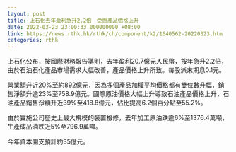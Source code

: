 ```yaml
---
layout: post
title: 上石化去年盈利急升2.2倍　受惠產品價格上升
date: 2022-03-23 23:00:33.000000000 +08:00
link: https://news.rthk.hk/rthk/ch/component/k2/1640562-20220323.htm
categories: rthk
---
```


上石化公布，按國際財務報告準則，去年盈利20.7億元人民幣，按年急升2.2倍，由於石油石化產品市場需求大幅改善，產品價格上升所致。每股派末期息0.1元。

營業額升近20%至約892億元，因為多個產品加權平均價格都有雙位數升幅，銷售淨額升逾23%至758.9億元。國際原油價格大幅上升導致石油產品價格上升，石油產品銷售淨額升近39%至418.8億元，佔比提高6.2個百分點至55.2%。

由於實施公司歷史上最大規模的裝置檢修，去年加工原油跌逾6%至1376.4萬噸，生產成品油跌近5%至796.9萬噸。

今年資本開支預計約35億元。
